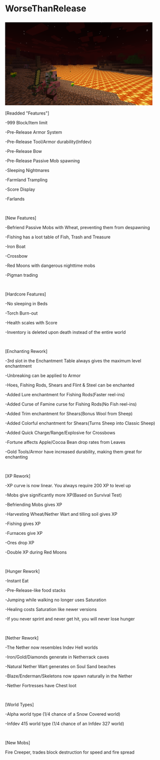 # WorseThanRelease</p>
<p><img /><img src="https://github.com/Charmareian/WorseThanRelease/blob/main/hell.png?raw=true" alt="" width="480" height="270" /></p>
<p>[Readded "Features"]</p>
<p>-999 Block/Item limit</p>
<p>-Pre-Release Armor System</p>
<p>-Pre-Release Tool/Armor durability(Infdev)</p>
<p>-Pre-Release Bow</p>
<p>-Pre-Release Passive Mob spawning</p>
<p>-Sleeping Nightmares</p>
<p>-Farmland Trampling</p>
<p>-Score Display</p>
<p>-Farlands</p>
<p>&nbsp;</p>
<p>[New Features]</p>
<p>-Befriend Passive Mobs with Wheat, preventing them from despawning</p>
<p>-Fishing has a loot table of Fish, Trash and Treasure</p>
<p>-Iron Boat</p>
<p>-Crossbow</p>
<p>-Red Moons with dangerous nighttime mobs</p>
<p>-Pigman trading</p>
<p>&nbsp;</p>
<p>[Hardcore Features]</p>
<p>-No sleeping in Beds</p>
<p>-Torch Burn-out</p>
<p>-Health scales with Score</p>
<p>-Inventory is deleted upon death instead of the entire world</p>
<p>&nbsp;</p>
<p>[Enchanting Rework]</p>
<p>-3rd slot in the Enchantment Table always gives the maximum level enchantment</p>
<p>-Unbreaking can be applied to Armor</p>
<p>-Hoes, Fishing Rods, Shears and Flint &amp; Steel can be enchanted</p>
<p>-Added Lure enchantment for Fishing Rods(Faster reel-ins)</p>
<p>-Added Curse of Famine curse for Fishing Rods(No Fish reel-ins)</p>
<p>-Added Trim enchantment for Shears(Bonus Wool from Sheep)</p>
<p>-Added Colorful enchantment for Shears(Turns Sheep into Classic Sheep)</p>
<p>-Added Quick Charge/Range/Explosive for Crossbows</p>
<p>-Fortune affects Apple/Cocoa Bean drop rates from Leaves</p>
<p>-Gold Tools/Armor have increased durability, making them great for enchanting</p>
<p>&nbsp;</p>
<p>[XP Rework]</p>
<p>-XP curve is now linear. You always require 200 XP to level up</p>
<p>-Mobs give significantly more XP(Based on Survival Test)</p>
<p>-Befriending Mobs gives XP</p>
<p>-Harvesting Wheat/Nether Wart and tilling soil gives XP</p>
<p>-Fishing gives XP</p>
<p>-Furnaces give XP</p>
<p>-Ores drop XP</p>
<p>-Double XP during Red Moons</p>
<p>&nbsp;</p>
<p>[Hunger Rework]</p>
<p>-Instant Eat</p>
<p>-Pre-Release-like food stacks</p>
<p>-Jumping while walking no longer uses Saturation</p>
<p>-Healing costs Saturation like newer versions</p>
<p>-If you never sprint and never get hit, you will never lose hunger</p>
<p>&nbsp;</p>
<p>[Nether Rework]</p>
<p>-The Nether now resembles Indev Hell worlds</p>
<p>-Iron/Gold/Diamonds generate in Netherrack caves</p>
<p>-Natural Nether Wart generates on Soul Sand beaches</p>
<p>-Blaze/Enderman/Skeletons now spawn naturally in the Nether</p>
<p>-Nether Fortresses have Chest loot</p>
<p>&nbsp;</p>
<p>[World Types]</p>
<p>-Alpha world type (1/4 chance of a Snow Covered world)</p>
<p>-Infdev 415 world type (1/4 chance of an Infdev 327 world)</p>
<p>&nbsp;</p>
<p>[New Mobs]</p>
<p>Fire Creeper, trades block destruction for speed and fire spread</p>
